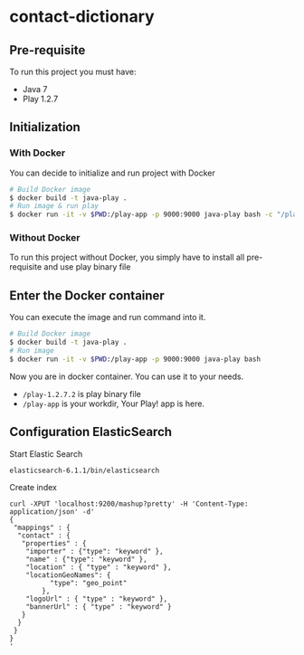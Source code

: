 # contact-dictionary

## Pre-requisite

To run this project you must have:
- Java 7
- Play 1.2.7

## Initialization
### With Docker

You can decide to initialize and run project with Docker
```bash
# Build Docker image
$ docker build -t java-play .
# Run image & run play
$ docker run -it -v $PWD:/play-app -p 9000:9000 java-play bash -c "/play-1.2.7.2/play run"
```

### Without Docker

To run this project without Docker, you simply have to install all pre-requisite and use
play binary file

## Enter the Docker container

You can execute the image and run command into it.

```bash
# Build Docker image
$ docker build -t java-play .
# Run image
$ docker run -it -v $PWD:/play-app -p 9000:9000 java-play bash
```

Now you are in docker container. You can use it to your needs.
- `/play-1.2.7.2` is play binary file
- `/play-app` is your workdir, Your Play! app is here.

## Configuration ElasticSearch

Start Elastic Search

```
elasticsearch-6.1.1/bin/elasticsearch
```

Create index

```
curl -XPUT 'localhost:9200/mashup?pretty' -H 'Content-Type: application/json' -d'
{
 "mappings" : {
  "contact" : {
   "properties" : {
    "importer" : {"type": "keyword" },
    "name" : {"type": "keyword" },
    "location" : { "type" : "keyword" },
    "locationGeoNames": {
          "type": "geo_point"
        },
    "logoUrl" : { "type" : "keyword" },
    "bannerUrl" : { "type" : "keyword" }
   }
  }
 }
}
'
```